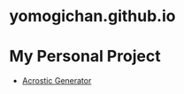 # yomogichan.github.io

# My Personal Project
* [Acrostic Generator](https://github.com/yomogichan/acrosticgenerator)
